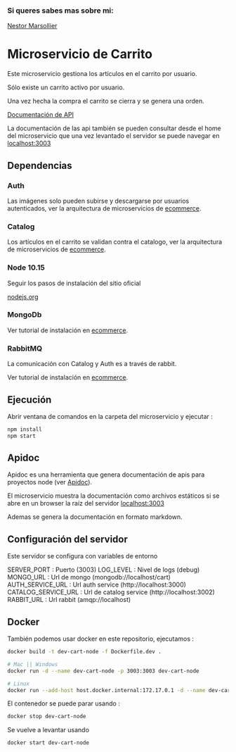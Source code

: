 ### Si queres sabes mas sobre mi:
[Nestor Marsollier](https://github.com/nmarsollier/profile)

# Microservicio de Carrito

Este microservicio gestiona los artículos en el carrito por usuario.

Sólo existe un carrito activo por usuario.

Una vez hecha la compra el carrito se cierra y se genera una orden.

[Documentación de API](./README-API.md)

La documentación de las api también se pueden consultar desde el home del microservicio
que una vez levantado el servidor se puede navegar en [localhost:3003](http://localhost:3003/)

## Dependencias

### Auth

Las imágenes solo pueden subirse y descargarse por usuarios autenticados, ver la arquitectura de microservicios de [ecommerce](https://github.com/nmarsollier/ecommerce).

### Catalog

Los artículos en el carrito se validan contra el catalogo, ver la arquitectura de microservicios de [ecommerce](https://github.com/nmarsollier/ecommerce).

### Node 10.15

Seguir los pasos de instalación del sitio oficial

[nodejs.org](https://nodejs.org/en/)

### MongoDb

Ver tutorial de instalación en [ecommerce](https://github.com/nmarsollier/ecommerce).

### RabbitMQ

La comunicación con Catalog y Auth es a través de rabbit.

Ver tutorial de instalación en [ecommerce](https://github.com/nmarsollier/ecommerce).

## Ejecución

Abrir ventana de comandos en la carpeta del microservicio y ejecutar :

```bash
npm install
npm start
```

## Apidoc

Apidoc es una herramienta que genera documentación de apis para proyectos node (ver [Apidoc](http://apidocjs.com/)).

El microservicio muestra la documentación como archivos estáticos si se abre en un browser la raíz del servidor [localhost:3003](http://localhost:3003/)

Ademas se genera la documentación en formato markdown.

## Configuración del servidor

Este servidor se configura con variables de entorno

SERVER_PORT : Puerto (3003)
LOG_LEVEL : Nivel de logs (debug)
MONGO_URL : Url de mongo (mongodb://localhost/cart)
AUTH_SERVICE_URL : Url auth service (http://localhost:3000)
CATALOG_SERVICE_URL : Url de catalog service (http://localhost:3002)
RABBIT_URL : Url rabbit (amqp://localhost)

## Docker

También podemos usar docker en este repositorio, ejecutamos :

```bash
docker build -t dev-cart-node -f Dockerfile.dev .

# Mac || Windows
docker run -d --name dev-cart-node -p 3003:3003 dev-cart-node

# Linux
docker run --add-host host.docker.internal:172.17.0.1 -d --name dev-cart-node -p 3003:3003 dev-cart-node
 ```

El contenedor se puede parar usando :

```bash
docker stop dev-cart-node
```

Se vuelve a levantar usando

```bash
docker start dev-cart-node
```

